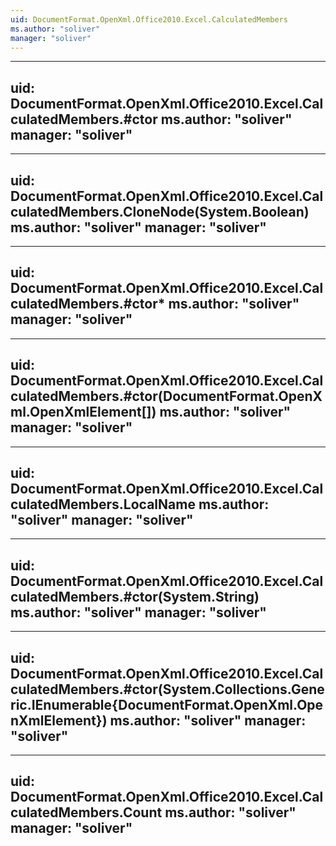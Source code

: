 ```yaml
---
uid: DocumentFormat.OpenXml.Office2010.Excel.CalculatedMembers
ms.author: "soliver"
manager: "soliver"
---
```


---
uid: DocumentFormat.OpenXml.Office2010.Excel.CalculatedMembers.#ctor
ms.author: "soliver"
manager: "soliver"
---

---
uid: DocumentFormat.OpenXml.Office2010.Excel.CalculatedMembers.CloneNode(System.Boolean)
ms.author: "soliver"
manager: "soliver"
---

---
uid: DocumentFormat.OpenXml.Office2010.Excel.CalculatedMembers.#ctor*
ms.author: "soliver"
manager: "soliver"
---

---
uid: DocumentFormat.OpenXml.Office2010.Excel.CalculatedMembers.#ctor(DocumentFormat.OpenXml.OpenXmlElement[])
ms.author: "soliver"
manager: "soliver"
---

---
uid: DocumentFormat.OpenXml.Office2010.Excel.CalculatedMembers.LocalName
ms.author: "soliver"
manager: "soliver"
---

---
uid: DocumentFormat.OpenXml.Office2010.Excel.CalculatedMembers.#ctor(System.String)
ms.author: "soliver"
manager: "soliver"
---

---
uid: DocumentFormat.OpenXml.Office2010.Excel.CalculatedMembers.#ctor(System.Collections.Generic.IEnumerable{DocumentFormat.OpenXml.OpenXmlElement})
ms.author: "soliver"
manager: "soliver"
---

---
uid: DocumentFormat.OpenXml.Office2010.Excel.CalculatedMembers.Count
ms.author: "soliver"
manager: "soliver"
---
